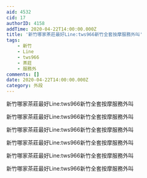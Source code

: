 ```yaml
---
aid: 4532
cid: 17
authorID: 4158
addTime: 2020-04-22T14:00:00.000Z
title: '新竹哪家茶莊最好Line:tws966新竹全套按摩服務外叫'
tags:
    - 新竹
    - Line
    - tws966
    - 茶莊
    - 服務外
comments: []
date: 2020-04-22T14:00:00.000Z
category: 外段
---
```


新竹哪家茶莊最好Line:tws966新竹全套按摩服務外叫

新竹哪家茶莊最好Line:tws966新竹全套按摩服務外叫

新竹哪家茶莊最好Line:tws966新竹全套按摩服務外叫

新竹哪家茶莊最好Line:tws966新竹全套按摩服務外叫

新竹哪家茶莊最好Line:tws966新竹全套按摩服務外叫

新竹哪家茶莊最好Line:tws966新竹全套按摩服務外叫
